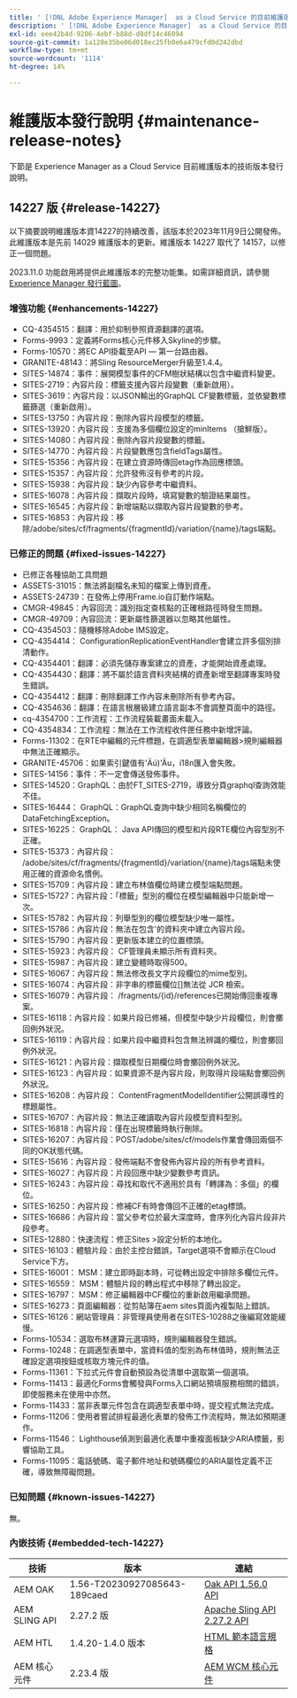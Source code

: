 ```yaml
---
title: ' [!DNL Adobe Experience Manager]  as a Cloud Service 的目前維護版本發行說明。'
description: ' [!DNL Adobe Experience Manager]  as a Cloud Service 的目前維護版本發行說明。'
exl-id: eee42b4d-9206-4ebf-b88d-d8df14c46094
source-git-commit: 1a128e35be06d018ec25fb0e6a479cfd0d242dbd
workflow-type: tm+mt
source-wordcount: '1114'
ht-degree: 14%

---
```


# 維護版本發行說明 {#maintenance-release-notes}

下節是 Experience Manager as a Cloud Service 目前維護版本的技術版本發行說明。

## 14227 版 {#release-14227}

以下摘要說明維護版本資14227的持續改善，該版本於2023年11月9日公開發佈。 此維護版本是先前 14029 維護版本的更新。維護版本 14227 取代了 14157，以修正一個問題。

2023.11.0 功能啟用將提供此維護版本的完整功能集。如需詳細資訊，請參閱 [Experience Manager 發行藍圖](https://experienceleague.adobe.com/docs/experience-manager-release-information/aem-release-updates/update-releases-roadmap.html)。

### 增強功能 {#enhancements-14227}

<!--* ASSETS-29631: Assets Cloud: Use dam:roles for secure delivery/search.-->
* CQ-4354515：翻譯：用於抑制參照資源翻譯的選項。
* Forms-9993：定義將Forms核心元件移入Skyline的步驟。
* Forms-10570：將EC API掛載至API — 第一台路由器。
* GRANITE-48143：將Sling ResourceMerger升級至1.4.4。
* SITES-14874：事件：展開模型事件的CFM樹狀結構以包含中繼資料變更。
* SITES-2719：內容片段：標籤支援內容片段變數（重新啟用）。
* SITES-3619：內容片段：以JSON輸出的GraphQL CF變數標籤，並依變數標籤篩選（重新啟用）。
* SITES-13750：內容片段：刪除內容片段模型的標籤。
* SITES-13920：內容片段：支援為多個欄位設定的minItems （搶鮮版）。
* SITES-14080：內容片段：刪除內容片段變數的標籤。
* SITES-14770：內容片段：片段變數應包含fieldTags屬性。
* SITES-15356：內容片段：在建立資源時傳回etag作為回應標頭。
* SITES-15357：內容片段：允許發佈沒有參考的片段。
* SITES-15938：內容片段：缺少內容參考中繼資料。
* SITES-16078：內容片段：擷取片段時，填寫變數的驗證結果屬性。
* SITES-16545：內容片段：新增端點以擷取內容片段變數的參考。
* SITES-16853：內容片段：移除/adobe/sites/cf/fragments/{fragmentId}/variation/{name}/tags端點。

### 已修正的問題 {#fixed-issues-14227}

* 已修正各種協助工具問題
* ASSETS-31015：無法將副檔名未知的檔案上傳到資產。
* ASSETS-24739：在發佈上停用Frame.io自訂動作端點。
* CMGR-49845：內容回流：識別指定查核點的正確根路徑時發生問題。
* CMGR-49709：內容回流：更新屬性篩選器以忽略其他屬性。
* CQ-4354503：隨機移除Adobe IMS設定。
* CQ-4354414： ConfigurationReplicationEventHandler會建立許多個別排清動作。
* CQ-4354401：翻譯：必須先儲存專案建立的資產，才能開始資產處理。
* CQ-4354430：翻譯：將不屬於語言資料夾結構的資產新增至翻譯專案時發生錯誤。
* CQ-4354412：翻譯：刪除翻譯工作內容未刪除所有參考內容。
* CQ-4354636：翻譯：在語言根層級建立語言副本不會調整頁面中的路徑。
* cq-4354700：工作流程：工作流程裝載畫面未載入。
* CQ-4354834：工作流程：無法在工作流程收件匣任務中新增評論。
* Forms-11302：在RTE中編輯的元件標題，在調適型表單編輯器>規則編輯器中無法正確顯示。
* GRANITE-45706：如果索引鍵值有&#39;Äú)&#39;Äu，i18n匯入會失敗。
* SITES-14156：事件：不一定會傳送發佈事件。
* SITES-14520：GraphQL：由於FT_SITES-2719，導致分頁graphql查詢效能不佳。
* SITES-16444： GraphQL：GraphQL查詢中缺少相同名稱欄位的DataFetchingException。
* SITES-16225： GraphQL： Java API傳回的模型和片段RTE欄位內容型別不正確。
* SITES-15373：內容片段： /adobe/sites/cf/fragments/{fragmentId}/variation/{name}/tags端點未使用正確的資源命名慣例。
* SITES-15709：內容片段：建立布林值欄位時建立模型端點問題。
* SITES-15727：內容片段：「標籤」型別的欄位在模型編輯器中只能新增一次。
* SITES-15782：內容片段：列舉型別的欄位模型缺少唯一屬性。
* SITES-15786：內容片段：無法在包含&#39;的資料夾中建立內容片段。
* SITES-15790：內容片段：更新版本建立的位置標頭。
* SITES-15923：內容片段： CF管理員未顯示所有資料夾。
* SITES-15987：內容片段：建立變體時取得500。
* SITES-16067：內容片段：無法修改長文字片段欄位的mime型別。
* SITES-16074：內容片段：非字串的標籤欄位[]無法從 JCR 檢索。
* SITES-16079：內容片段： /fragments/{id}/references已開始傳回重複專案。
* SITES-16118：內容片段：如果片段已修補，但模型中缺少片段欄位，則會擲回例外狀況。
* SITES-16119：內容片段：如果片段中繼資料包含無法辨識的欄位，則會擲回例外狀況。
* SITES-16121：內容片段：擷取模型日期欄位時會擲回例外狀況。
* SITES-16123：內容片段：如果資源不是內容片段，則取得片段端點會擲回例外狀況。
* SITES-16208：內容片段： ContentFragmentModelIdentifier公開誤導性的標題屬性。
* SITES-16707：內容片段：無法正確讀取內容片段模型資料型別。
* SITES-16818：內容片段：僅在出現標籤時執行刪除。
* SITES-16207：內容片段：POST/adobe/sites/cf/models作業會傳回兩個不同的OK狀態代碼。
* SITES-15616：內容片段：發佈端點不會發佈內容片段的所有參考資料。
* SITES-16027：內容片段：片段回應中缺少變數參考資訊。
* SITES-16243：內容片段：尋找和取代不適用於具有「轉譯為：多個」的欄位。
* SITES-16250：內容片段：修補CF有時會傳回不正確的etag標頭。
* SITES-16686：內容片段：當父參考位於最大深度時，會序列化內容片段非片段參考。
* SITES-12880：快速流程：修正Sites >設定分析的本地化。
* SITES-16103：體驗片段：由於主控台錯誤，Target選項不會顯示在Cloud Service下方。
* SITES-16001： MSM：建立即時副本時，可從轉出設定中排除多欄位元件。
* SITES-16559： MSM：體驗片段的轉出程式中移除了轉出設定。
* SITES-16797： MSM：修正編輯器中CF欄位的重新啟用繼承問題。
* SITES-16273：頁面編輯器：從剪貼簿在aem sites頁面內複製貼上錯誤。
* SITES-16126：網站管理員：非管理員使用者在SITES-10288之後編寫效能緩慢。
* Forms-10534：選取布林運算元選項時，規則編輯器發生錯誤。
* Forms-10248：在調適型表單中，當資料值的型別為布林值時，規則無法正確設定選項按鈕或核取方塊元件的值。
* Forms-11361：下拉式元件會自動預設為從清單中選取第一個選項。
* Forms-11413：最適化Forms會觸發與Forms入口網站預填服務相關的錯誤，即使服務未在使用中亦然。
* Forms-11433：當非表單元件包含在調適型表單中時，提交程式無法完成。
* Forms-11206：使用者嘗試排程最適化表單的發佈工作流程時，無法如預期運作。
* Forms-11546： Lighthouse偵測到最適化表單中重複面板缺少ARIA標籤，影響協助工具。
* Forms-11095：電話號碼、電子郵件地址和號碼欄位的ARIA屬性定義不正確，導致無障礙問題。

### 已知問題 {#known-issues-14227}

無。

### 內嵌技術 {#embedded-tech-14227}

| 技術 | 版本 | 連結 |
|---|---|---|
| AEM OAK | 1.56-T20230927085643-189caed | [Oak API 1.56.0 API](https://www.javadoc.io/doc/org.apache.jackrabbit/oak-api/1.56.0/index.html) |
| AEM SLING API | 2.27.2 版 | [Apache Sling API 2.27.2 API](https://www.javadoc.io/doc/org.apache.sling/org.apache.sling.api/latest/index.html) |
| AEM HTL | 1.4.20-1.4.0 版本 | [HTML 範本語言規格](https://github.com/adobe/htl-spec) |
| AEM 核心元件 | 2.23.4 版 | [AEM WCM 核心元件](https://github.com/adobe/aem-core-wcm-components) |
